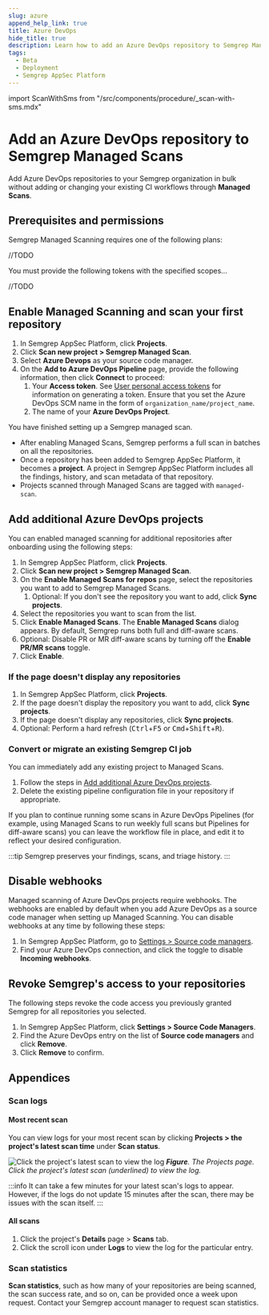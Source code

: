 ```yaml
---
slug: azure
append_help_link: true
title: Azure DevOps
hide_title: true
description: Learn how to add an Azure DevOps repository to Semgrep Managed Scans.
tags:
  - Beta
  - Deployment
  - Semgrep AppSec Platform
---
```


import ScanWithSms from "/src/components/procedure/_scan-with-sms.mdx"

# Add an Azure DevOps repository to Semgrep Managed Scans

Add Azure DevOps repositories to your Semgrep organization in bulk without adding or changing your existing CI workflows through **Managed Scans**. 


## Prerequisites and permissions

Semgrep Managed Scanning requires one of the following plans:

//TODO

You must provide the following tokens with the specified scopes...

//TODO

## Enable Managed Scanning and scan your first repository

<!-- vale off -->
1. In Semgrep AppSec Platform, click **<i class="fa-solid fa-folder-open"></i> Projects**.
2. Click **Scan new project > Semgrep Managed Scan**.
3. Select **Azure Devops** as your source code manager.
4. On the **Add to Azure DevOps Pipeline** page, provide the following information, then click **Connect** to proceed:
   1. Your **Access token**. See [User personal access tokens](https://learn.microsoft.com/en-us/azure/devops/organizations/accounts/use-personal-access-tokens-to-authenticate) for information on generating a token. Ensure that you set the Azure DevOps SCM name in the form of `organization_name/project_name`.
   2. The name of your **Azure DevOps Project**.
<!-- vale on -->

You have finished setting up a Semgrep managed scan.

- After enabling Managed Scans, Semgrep performs a full scan in batches on all the repositories.
- Once a repository has been added to Semgrep AppSec Platform, it becomes a **project**. A project in Semgrep AppSec Platform includes all the findings, history, and scan metadata of that repository.
- Projects scanned through Managed Scans are tagged with `managed-scan`.

## Add additional Azure DevOps projects

You can enabled managed scanning for additional repositories after onboarding using the following steps:

<!-- vale off -->
1. In Semgrep AppSec Platform, click **<i class="fa-solid fa-folder-open"></i> Projects**.
2. Click **Scan new project > Semgrep Managed Scan**.
3. On the **Enable Managed Scans for repos** page, select the repositories you want to add to Semgrep Managed Scans.
    1. Optional: If you don't see the repository you want to add, click **Sync projects**.
4. Select the repositories you want to scan from the list.
5. Click **Enable Managed Scans**. The **Enable Managed Scans** dialog appears. By default, Semgrep runs both full and diff-aware scans.
6. Optional: Disable PR or MR diff-aware scans by turning off the **Enable PR/MR scans** toggle.
7. Click **Enable**.
<!-- vale on -->

### If the page doesn't display any repositories

1. In Semgrep AppSec Platform, click **<i class="fa-solid fa-folder-open"></i> Projects**.
2. If the page doesn't display the repository you want to add, click **Sync projects**.
3. If the page doesn't display any repositories, click **Sync projects**.
4. Optional: Perform a hard refresh (<kbd>Ctrl</kbd>+<kbd>F5</kbd> or <kbd>Cmd</kbd>+<kbd>Shift</kbd>+<kbd>R</kbd>).

### Convert or migrate an existing Semgrep CI job

You can immediately add any existing project to Managed Scans.

1. Follow the steps in [Add additional Azure DevOps projects](#add-additional-azure-devops-projects).
2. Delete the existing pipeline configuration file in your repository if appropriate.

If you plan to continue running some scans in Azure DevOps Pipelines (for example, using Managed Scans to run weekly full scans but Pipelines for diff-aware scans) you can leave the workflow file in place, and edit it to reflect your desired configuration.

:::tip
Semgrep preserves your findings, scans, and triage history.
:::

<ScanWithSms />

## Disable webhooks

Managed scanning of Azure DevOps projects require webhooks. The webhooks are enabled by default when you add Azure DevOps as a source code manager when setting up Managed Scanning. You can disable webhooks at any time by following these steps:

1. In Semgrep AppSec Platform, go to [Settings > Source code managers](https://semgrep.dev/orgs/-/settings/source-code).
2. Find your Azure DevOps connection, and click the <i class="fa-solid fa-toggle-large-on"></i> toggle to disable **Incoming webhooks**.

## Revoke Semgrep's access to your repositories

The following steps revoke the code access you previously granted Semgrep for all repositories you selected.

1. In Semgrep AppSec Platform, click **<i class="fa-solid fa-gear"></i> Settings > Source Code Managers**.
2. Find the Azure DevOps entry on the list of **Source code managers** and click **Remove**.
3. Click **Remove** to confirm.

## Appendices

### Scan logs

#### Most recent scan

You can view logs for your most recent scan by clicking **Projects > the project's latest scan time** under **Scan status**.

![Click the project's latest scan to view the log](/img/sms-logs.png)
_**Figure**. The Projects page. Click the project's latest scan (underlined) to view the log._

:::info
It can take a few minutes for your latest scan's logs to appear. However, if the logs do not update 15 minutes after the scan, there may be issues with the scan itself.
:::

#### All scans

1. Click the project's **Details** page > **Scans** tab. 
1. Click the **<i class="fas fa-scroll"></i>** scroll icon under **Logs** to view the log for the particular entry. 

### Scan statistics

**Scan statistics**, such as how many of your repositories are being scanned, the scan success rate, and so on, can be provided once a week upon request. Contact your Semgrep account manager to request scan statistics.
